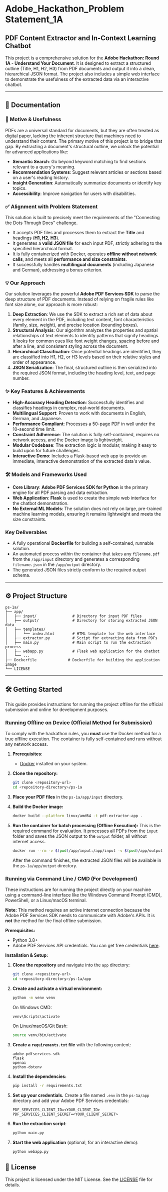 # Adobe_Hackathon_Problem Statement_1A

## PDF Content Extractor and In-Context Learning Chatbot

This project is a comprehensive solution for the **Adobe Hackathon: Round 1A - Understand Your Document**. It is designed to extract a structured outline (Title, H1, H2, H3) from PDF documents and output it into a clean, hierarchical JSON format. The project also includes a simple web interface to demonstrate the usefulness of the extracted data via an interactive chatbot.

---

## 📖 Documentation

### 🎯 Motive & Usefulness
PDFs are a universal standard for documents, but they are often treated as digital paper, lacking the inherent structure that machines need to understand their content. The primary motive of this project is to bridge that gap. By extracting a document's structural outline, we unlock the potential for advanced applications like:
* **Semantic Search**: Go beyond keyword matching to find sections relevant to a query's meaning.
* **Recommendation Systems**: Suggest relevant articles or sections based on a user's reading history.
* **Insight Generation**: Automatically summarize documents or identify key topics.
* **Accessibility**: Improve navigation for users with disabilities.

### ✅ Alignment with Problem Statement
This solution is built to precisely meet the requirements of the "Connecting the Dots Through Docs" challenge.
* It accepts PDF files and processes them to extract the **Title** and headings (**H1, H2, H3**).
* It generates a **valid JSON file** for each input PDF, strictly adhering to the specified hierarchical format.
* It is fully containerized with Docker, operates **offline without network calls**, and meets all **performance and size constraints**.
* It successfully handles **multilingual documents** (including Japanese and German), addressing a bonus criterion.

### 💡 Our Approach
Our solution leverages the powerful **Adobe PDF Services SDK** to parse the deep structure of PDF documents. Instead of relying on fragile rules like font size alone, our approach is more robust:
1.  **Deep Extraction**: We use the SDK to extract a rich set of data about every element in the PDF, including text content, font characteristics (family, size, weight), and precise location (bounding boxes).
2.  **Structural Analysis**: Our algorithm analyzes the properties and spatial relationships of text elements to identify patterns that signify headings. It looks for common cues like font weight changes, spacing before and after a line, and consistent styling across the document.
3.  **Hierarchical Classification**: Once potential headings are identified, they are classified into H1, H2, or H3 levels based on their relative styles and order of appearance.
4.  **JSON Serialization**: The final, structured outline is then serialized into the required JSON format, including the heading level, text, and page number.

### ✨ Key Features & Achievements
* **High-Accuracy Heading Detection**: Successfully identifies and classifies headings in complex, real-world documents.
* **Multilingual Support**: Proven to work with documents in English, German, and Japanese.
* **Performance Compliant**: Processes a 50-page PDF in well under the 10-second time limit.
* **Constraint Adherence**: The solution is fully self-contained, requires no network access, and the Docker image is lightweight.
* **Modular Codebase**: The extraction logic is modular, making it easy to build upon for future challenges.
* **Interactive Demo**: Includes a Flask-based web app to provide an immediate, interactive demonstration of the extracted data's value.

### 🛠️ Models and Frameworks Used
* **Core Library**: **Adobe PDF Services SDK for Python** is the primary engine for all PDF parsing and data extraction.
* **Web Application**: **Flask** is used to create the simple web interface for the chatbot demonstration.
* **No External ML Models**: The solution does not rely on large, pre-trained machine learning models, ensuring it remains lightweight and meets the size constraints.

### Key Deliverables
* A fully operational **Dockerfile** for building a self-contained, runnable solution.
* An automated process within the container that takes any `filename.pdf` from the `/app/input` directory and generates a corresponding `filename.json` in the `/app/output` directory.
* The generated JSON files strictly conform to the required output schema.

---

## ⚙️ Project Structure
```
ps-1a/
├── app/
│   ├── input/                # Directory for input PDF files
│   ├── output/               # Directory for storing extracted JSON data
│   ├── templates/
│   │   └── index.html        # HTML template for the web interface
│   ├── extractor.py          # Script for extracting data from PDFs
│   ├── main.py               # Main script to run the extraction process
│   ├── webapp.py             # Flask web application for the chatbot
│   └── ...
├── Dockerfile              # Dockerfile for building the application image
└── LICENSE

```
---

## 🛠️ Getting Started

This guide provides instructions for running the project offline for the official submission and online for development purposes.

### Running Offline on Device (Official Method for Submission)

To comply with the hackathon rules, you **must** use the Docker method for a true offline execution. The container is fully self-contained and runs without any network access.

1.  **Prerequisites**:
    * [Docker](https://www.docker.com/get-started) installed on your system.

2.  **Clone the repository:**
    ```bash
    git clone <repository-url>
    cd <repository-directory>/ps-1a
    ```

3.  **Place your PDF files** in the `ps-1a/app/input` directory.

4.  **Build the Docker image:**
    ```bash
    docker build --platform linux/amd64 -t pdf-extractor-app .
    ```

5.  **Run the container for batch processing (Offline Execution):**
    This is the required command for evaluation. It processes all PDFs from the `input` folder and saves the JSON output to the `output` folder, all without internet access.
    ```bash
    docker run --rm -v $(pwd)/app/input:/app/input -v $(pwd)/app/output:/app/output --network none pdf-extractor-app
    ```
    After the command finishes, the extracted JSON files will be available in the `ps-1a/app/output` directory.

### Running via Command Line / CMD (For Development)

These instructions are for running the project directly on your machine using a command-line interface like the Windows Command Prompt (CMD), PowerShell, or a Linux/macOS terminal.

**Note:** This method requires an active internet connection because the Adobe PDF Services SDK needs to communicate with Adobe's APIs. It is **not** the method for the final offline submission.

**Prerequisites:**
* Python 3.8+
* Adobe PDF Services API credentials. You can get free credentials [here](https://developer.adobe.com/document-services/docs/overview/pdf-services-api/credentials/).

**Installation & Setup:**
1.  **Clone the repository** and navigate into the `app` directory:
    ```bash
    git clone <repository-url>
    cd <repository-directory>/ps-1a/app
    ```
2.  **Create and activate a virtual environment:**
    ```bash
    python -m venv venv
    ```
    On Windows CMD:
    ```cmd
    venv\Scripts\activate
    ```
    On Linux/macOS/Git Bash:
    ```bash
    source venv/bin/activate
    ```
3.  **Create a `requirements.txt` file** with the following content:
    ```
    adobe-pdfservices-sdk
    flask
    openai
    python-dotenv
    ```
4.  **Install the dependencies:**
    ```bash
    pip install -r requirements.txt
    ```
5.  **Set up your credentials.** Create a file named `.env` in the `ps-1a/app` directory and add your Adobe PDF Services credentials:
    ```
    PDF_SERVICES_CLIENT_ID=<YOUR_CLIENT_ID>
    PDF_SERVICES_CLIENT_SECRET=<YOUR_CLIENT_SECRET>
    ```
6.  **Run the extraction script**:
    ```bash
    python main.py
    ```
7.  **Start the web application** (optional, for an interactive demo):
    ```bash
    python webapp.py
    ```

## 📄 License

This project is licensed under the MIT License. See the [LICENSE](LICENSE) file for details.
